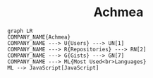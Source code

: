 <h1 align="center">Achmea</h1>

```mermaid
graph LR
COMPANY_NAME{Achmea}
COMPANY_NAME ---> U{Users} ---> UN[1]
COMPANY_NAME ---> R{Repositories} ---> RN[2]
COMPANY_NAME ---> G{Gists} ---> GN[7]
COMPANY_NAME ---> ML{Most Used<br>Languages}
ML --> JavaScript[JavaScript]
```
